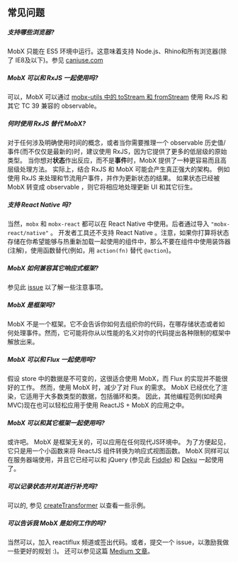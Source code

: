 ## 常见问题

##### 支持哪些浏览器?

MobX 只能在 ES5 环境中运行。这意味着支持 Node.js、Rhino和所有浏览器(除了 IE8及以下)。参见 [caniuse.com](http://caniuse.com/#feat=es5)

##### MobX 可以和 RxJS 一起使用吗?
可以，MobX 可以通过 [mobx-utils 中的 toStream 和 fromStream](https://github.com/mobxjs/mobx-utils#tostream) 使用 RxJS 和其它 TC 39 兼容的 observable。

##### 何时使用 RxJS 替代 MobX?
对于任何涉及明确使用时间的概念，或者当你需要推理一个 observable 历史值/事件(而不仅仅是最新的)时，建议使用 RxJS，因为它提供了更多的低层级的原始类型。
当你想对**状态**作出反应，而不是**事件**时，MobX 提供了一种更容易而且高层级处理方法。
实际上，结合 RxJS 和 MobX 可能会产生真正强大的架构。
例如使用 RxJS 来处理和节流用户事件，并作为更新状态的结果。
如果状态已经被 MobX 转变成 observable ，则它将相应地处理更新 UI 和其它衍生。

##### 支持 React Native 吗?

当然，`mobx` 和 `mobx-react` 都可以在 React Native 中使用。后者通过导入 `"mobx-react/native"` 。
开发者工具还不支持 React Native 。注意，如果你打算将状态存储在你希望能够与热重新加载一起使用的组件中，那么不要在组件中使用装饰器(注解)，使用函数替代(例如，用 `action(fn)` 替代 `@action`)。

##### MobX 如何兼容其它响应式框架?

参见此 [issue](https://github.com/mobxjs/mobx/issues/18) 以了解一些注意事项。

##### MobX 是框架吗?

MobX 不是一个框架。它不会告诉你如何去组织你的代码，在哪存储状态或者如何处理事件。然而，它可能将你从以性能的名义对你的代码提出各种限制的框架中解放出来。

##### MobX 可以和 Flux 一起使用吗?

假设 store 中的数据是不可变的，这很适合使用 MobX，而 Flux 的实现并不能很好的工作。
然而，使用 MobX 时，减少了对 Flux 的需求。
MobX 已经优化了渲染，它适用于大多数类型的数据，包括循环和类。
因此，其他编程范例(如经典MVC)现在也可以轻松应用于使用 ReactJS + MobX 的应用之中。

##### MobX 可以和其它框架一起使用吗?

或许吧。
MobX 是框架无关的，可以应用在任何现代JS环境中。
为了方便起见，它只是用一个小函数来将 ReactJS 组件转换为响应式视图函数。
MobX 同样可以在服务器端使用，并且它已经可以和 jQuery (参见此 [Fiddle](http://jsfiddle.net/mweststrate/vxn7qgdw)) 和 [Deku](https://gist.github.com/mattmccray/d8740ea97013c7505a9b) 一起使用了。


##### 可以记录状态并对其进行补充吗?

可以的, 参见 [createTransformer](http://mobxjs.github.io/mobx/refguide/create-transformer.html) 以查看一些示例。

##### 可以告诉我 MobX 是如何工作的吗?

当然可以，加入 reactiflux 频道或签出代码。或者，提交一个 issue，以激励我做一些更好的规划 :)。
还可以参见这篇 [Medium 文章](https://medium.com/@mweststrate/becoming-fully-reactive-an-in-depth-explanation-of-mobservable-55995262a254)。
